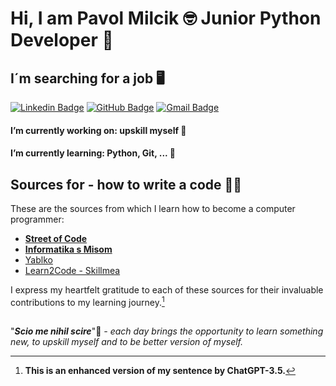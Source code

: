 # Hi, I am Pavol Milcik :nerd_face: Junior Python Developer :snake: 

## I´m searching for a job :desktop_computer:

[![Linkedin Badge](https://img.shields.io/badge/LinkedIn-0077B5?style=for-the-badge&logo=linkedin&logoColor=white)](https://www.linkedin.com/in/pavol-mil%C4%8D%C3%ADk-422794170/)
[![GitHub Badge](https://img.shields.io/badge/GitHub-181717.svg?style=for-the-badge&logo=GitHub&logoColor=white)](https://github.com/PavolMilcik)
[![Gmail Badge](https://img.shields.io/badge/Gmail-D14836?style=for-the-badge&logo=gmail&logoColor=white)](mailto:pavolmilcik@gmail.com) 

#### I’m currently working on: upskill myself :brain:

#### I’m currently learning: Python, Git, ... :battery:

##

## Sources for - how to write a code :technologist:

These are the sources from which I learn how to become a computer programmer:

* **[Street of Code](https://streetofcode.sk/)**
* **[Informatika s Misom](https://www.informatikasmisom.sk/)**
* [Yablko](https://www.youtube.com/@RobWebSK)
* [Learn2Code - Skillmea](https://skillmea.sk/)

I express my heartfelt gratitude to each of these sources for their invaluable contributions to my learning journey.[^1]

##

"***Scio me nihil scire***"📖 *- each day brings the opportunity to learn something new, to upskill myself and to be better version of myself.* 

[^1]: **This is an enhanced version of my sentence by ChatGPT-3.5.**

